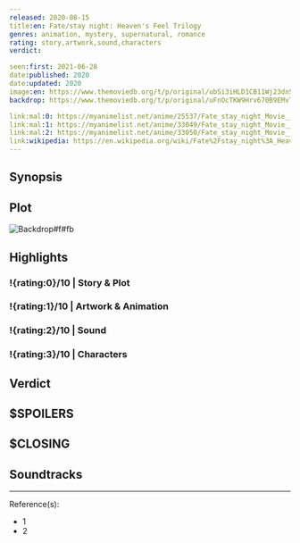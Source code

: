 ```yaml
---
released: 2020-08-15
title:en: Fate/stay night: Heaven's Feel Trilogy
genres: animation, mystery, supernatural, romance
rating: story,artwork,sound,characters
verdict:

seen:first: 2021-06-28
date:published: 2020
date:updated: 2020
image:en: https://www.themoviedb.org/t/p/original/ubSi3iHLD1CB11Wj23dnSekfTaN.jpg
backdrop: https://www.themoviedb.org/t/p/original/uFnOcTKW9Hrv670B9EMvTfmDqJo.jpg

link:mal:0: https://myanimelist.net/anime/25537/Fate_stay_night_Movie__Heavens_Feel_-_I_Presage_Flower
link:mal:1: https://myanimelist.net/anime/33049/Fate_stay_night_Movie__Heavens_Feel_-_II_Lost_Butterfly
link:mal:2: https://myanimelist.net/anime/33050/Fate_stay_night_Movie__Heavens_Feel_-_III_Spring_Song
link:wikipedia: https://en.wikipedia.org/wiki/Fate%2Fstay_night%3A_Heaven%27s_Feel
---
```



## Synopsis

## Plot

![Backdrop#f#fb](https://www.themoviedb.org/t/p/original/4ZFQgzOObax1cTGRBmABxM73t6f.jpg "Source: TMDB")

## Highlights

### !{rating:0}/10 | Story & Plot

### !{rating:1}/10 | Artwork & Animation

### !{rating:2}/10 | Sound

### !{rating:3}/10 | Characters

## Verdict

## $SPOILERS

## $CLOSING

## Soundtracks

***
Reference(s):

- 1
- 2
